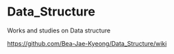 # Data_Structure
Works and studies on Data structure

https://github.com/Bea-Jae-Kyeong/Data_Structure/wiki
